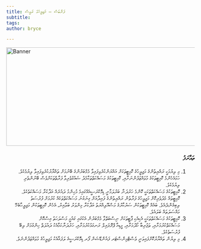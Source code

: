 ```yaml
---
title: ފަށާބަސް – މަޖިލީހުގެ ރައީސް 
subtitle: 
tags: 
author: bryce

---
```



<img src="https://387d55a3a0574af3beeafea9b696a716.vfs.cloud9.us-east-2.amazonaws.com/uploads/docs-banner-1.jpg" alt="Banner" width="755" height="263">

<div dir="rtl">

<h3>ތައާރަފު</h3>

<ol>
<li><span>މި ލިޔުމަކީ ރައްޔިތުންގެ މަޖިލީހުގެ ކޮމިޓީތަކަށް އައްޔަންކުރެވިފައިވާ މެމްބަރުންގެ ބޭނުމަށް ތައްޔާރުކުރެވިފައިވާ ލިޔުމެކެވެ. ހަމައެހެންމެ ކޮމިޓީތަކުގެ މުވައްޒަފުންނަށާއި، ކޮމިޓީތަކުގެ މަސައްކަތްތަކާމެދު ޝައުގުވެރިވާ ފަރާތްތަކަށްވެސް ބޭނުންތެރި ލިޔުމެކެވެ.</span></li>
<li><span>ކޮމިޓީތަކުގެ މަސައްކަތްތަކަކީ ކޮންމެ ހަރުދަނާ ބަރުލަމާނީ ޑިމޮކްރަސީއެއްގައިމެ މުހިންމު ދައުރެއް އަދާކުރާ މަސައްކަތެކެވެ. ކޮމިޓީތައް މެދުވެރިކޮށް މަޖިލީހުގެ ފަރާތުން ރައްޔިތުންގެ ފައިދާއަށް ގިނަގުނަ މަސައްކަތްތަކެއް ކުރުމަށް ފުރުސަތު ލިބިގެންދެއެވެ. ބައެއް ކޮމިޓީތަކުން ސަރުކާރުގެ މަސްއޫލިއްޔަތު އަދާކުރާ މިންވަރު ބަލާއިރު، އެހެން ކޮމިޓީތަކުން މަޖިލީހާބެހޭ މައްސަލަތައް ބަލައެވެ.</span></li>
<li><span>ކޮމިޓީތަކުގެ މަސައްކަތްތަކަކީ އެކިއެކި ޕާޓީތަކަށް ނިސްބަތްވާ މެމްބަރުން އެކުގައި ގައުމީ މަސްލަހަތު އިސްކޮށް މަސައްކަތްކުރުމަށާއި، ތަޖުރިބާ ހޯދުމަށާއި، މީޑިއާ ޕްރޮފައިލް ރަނގަޅުކުރުމަށާއި، ހަރުދަނާކަމާއެކު ދައުލަތް ހިންގުމަށް ލިބޭ ފުރުސަތެކެވެ.</span></li>
<li><span>މި ލިޔުން ތައްޔާރުކޮށްފައިވަނީ ވެސްޓްމިންސްޓަރ ފައުންޑޭޝަން ފޯރ ޑިމޮކްރަސީގެ ލަފައާއެކު މަޖިލީހުގެ މުވައްޒަފުންނެވެ.</span></li>
</ol>

</div>

